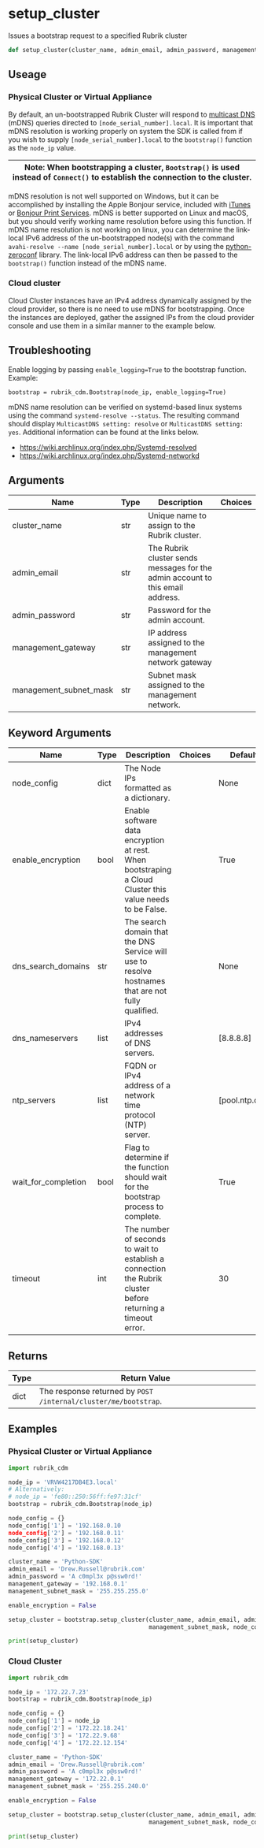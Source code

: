 # setup_cluster

Issues a bootstrap request to a specified Rubrik cluster
```py
def setup_cluster(cluster_name, admin_email, admin_password, management_gateway, management_subnet_mask, node_config=None, enable_encryption=True, dns_search_domains=None, dns_nameservers=None, ntp_servers=None, wait_for_completion=True, timeout=30)
```

## Useage

### Physical Cluster or Virtual Appliance

By default, an un-bootstrapped Rubrik Cluster will respond to [multicast DNS](https://en.wikipedia.org/wiki/Multicast_DNS) (mDNS) queries directed to `[node_serial_number].local`. It is important that mDNS resolution is working properly on system the SDK is called from if you wish to supply `[node_serial_number].local` to the `bootstrap()` function as the `node_ip` value. 

| Note: When bootstrapping a cluster, `Bootstrap()` is used instead of `Connect()` to establish the connection to the cluster. |
| --- |


mDNS resolution is not well supported on Windows, but it can be accomplished by installing the Apple Bonjour service, included with [iTunes](https://www.apple.com/itunes/) or [Bonjour Print Services](https://support.apple.com/kb/DL999?locale=en_US). mDNS is better supported on Linux and macOS, but you should verify working name resolution before using this function. If mDNS name resolution is not working on linux, you can determine the link-local IPv6 address of the un-bootstrapped node(s) with the command `avahi-resolve --name [node_serial_number].local` or by using the [python-zeroconf](https://pypi.org/project/zeroconf/) library. The link-local IPv6 address can then be passed to the `bootstrap()` function instead of the mDNS name.

### Cloud cluster

Cloud Cluster instances have an IPv4 address dynamically assigned by the cloud provider, so there is no need to use mDNS for bootstrapping. Once the instances are deployed, gather the assigned IPs from the cloud provider console and use them in a similar manner to the example below.

## Troubleshooting

Enable logging by passing `enable_logging=True` to the bootstrap function. Example:

```
bootstrap = rubrik_cdm.Bootstrap(node_ip, enable_logging=True)
```

mDNS name resolution can be verified on systemd-based linux systems using the command `systemd-resolve --status`. The resulting command should display `MulticastDNS setting: resolve` or `MulticastDNS setting: yes`. Additional information can be found at the links below.

* https://wiki.archlinux.org/index.php/Systemd-resolved
* https://wiki.archlinux.org/index.php/Systemd-networkd

## Arguments
| Name        | Type | Description                                                                 | Choices |
|-------------|------|-----------------------------------------------------------------------------|---------|
| cluster_name  | str  | Unique name to assign to the Rubrik cluster. |         |
| admin_email  | str  | The Rubrik cluster sends messages for the admin account to this email address. |         |
| admin_password  | str  |  Password for the admin account. |         |
| management_gateway  | str  |  IP address assigned to the management network gateway |         |
| management_subnet_mask  | str  | Subnet mask assigned to the management network. |         |
## Keyword Arguments
| Name        | Type | Description                                                                 | Choices | Default |
|-------------|------|-----------------------------------------------------------------------------|---------|---------|
| node_config  | dict  | The Node IPs formatted as a dictionary.  |         |    None     |
| enable_encryption  | bool  | Enable software data encryption at rest. When bootstraping a Cloud Cluster this value needs to be False.  |         |    True     |
| dns_search_domains  | str  | The search domain that the DNS Service will use to resolve hostnames that are not fully qualified.  |         |    None     |
| dns_nameservers  | list  | IPv4 addresses of DNS servers.  |         |    [8.8.8.8]     |
| ntp_servers  | list  | FQDN or IPv4 address of a network time protocol (NTP) server.  |         |    [pool.ntp.org]     |
| wait_for_completion  | bool  | Flag to determine if the function should wait for the bootstrap process to complete.  |         |    True     |
| timeout  | int  | The number of seconds to wait to establish a connection the Rubrik cluster before returning a timeout error.  |         |    30     |

## Returns
| Type | Return Value                                                                                   |
|------|-----------------------------------------------------------------------------------------------|
| dict  | The response returned by `POST /internal/cluster/me/bootstrap`. |

## Examples

### Physical Cluster or Virtual Appliance

```py
import rubrik_cdm

node_ip = 'VRVW4217DB4E3.local'
# Alternatively:
# node_ip = 'fe80::250:56ff:fe97:31cf'
bootstrap = rubrik_cdm.Bootstrap(node_ip)

node_config = {}
node_config['1'] = '192.168.0.10
node_config['2'] = '192.168.0.11'
node_config['3'] = '192.168.0.12'
node_config['4'] = '192.168.0.13'

cluster_name = 'Python-SDK'
admin_email = 'Drew.Russell@rubrik.com'
admin_password = 'A c0mpl3x p@ssw0rd!'
management_gateway = '192.168.0.1'
management_subnet_mask = '255.255.255.0'

enable_encryption = False

setup_cluster = bootstrap.setup_cluster(cluster_name, admin_email, admin_password, management_gateway,
                                        management_subnet_mask, node_config, enable_encryption)

print(setup_cluster)
```

### Cloud Cluster

```py
import rubrik_cdm

node_ip = '172.22.7.23'
bootstrap = rubrik_cdm.Bootstrap(node_ip)

node_config = {}
node_config['1'] = node_ip
node_config['2'] = '172.22.18.241'
node_config['3'] = '172.22.9.68'
node_config['4'] = '172.22.12.154'

cluster_name = 'Python-SDK'
admin_email = 'Drew.Russell@rubrik.com'
admin_password = 'A c0mpl3x p@ssw0rd!'
management_gateway = '172.22.0.1'
management_subnet_mask = '255.255.240.0'

enable_encryption = False

setup_cluster = bootstrap.setup_cluster(cluster_name, admin_email, admin_password, management_gateway,
                                        management_subnet_mask, node_config, enable_encryption)

print(setup_cluster)
```
